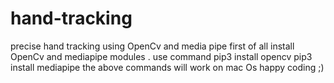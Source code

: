 # hand-tracking
precise hand tracking using OpenCv and media pipe
first of all install OpenCv and mediapipe modules .
use command 
pip3 install opencv 
pip3 install mediapipe
the above commands will work on mac Os 
happy coding ;)
